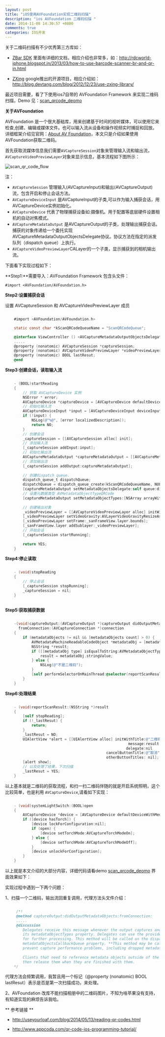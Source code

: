 ```yaml
---
layout: post
title: "iOS使用AVFoundation实现二维码扫描"
description: "ios AVFoundation 二维码扫描 "
date: 2014-11-08 14:30:57 +0800
comments: true
categories: IOS开发
---
```

关于二维码扫描有不少优秀第三方库如：

+ [ZBar SDK](http://zbar.sourceforge.net/iphone/sdkdoc/index.html) 里面有详细的文档，相应介绍也非常多，如：<u>http://rdcworld-iphone.blogspot.in/2013/03/how-to-use-barcode-scanner-br-and-qr-in.html</u>

+ [ZXing](https://github.com/zxing/zxing) google推出的开源项目，相应介绍如：<u>http://blog.devtang.com/blog/2012/12/23/use-zxing-library/</u>

最近项目需要，看了下使用ios7自带的 AVFoundation Framework 来实现二维码扫描，Demo 见：[scan_qrcode_deomo](https://github.com/strivingboy/scan_qrcode_demo.git)

**关于AVFoundation**

<!--more-->

AVFoundation 是一个很大基础库，用来创建基于时间的视听媒体，可以使用它来检查,创建、编辑或媒体文件。也可以输入流从设备和操作视频实时捕捉和回放。详细框架介绍见官网：[About AV Foundation](https://developer.apple.com/library/mac/documentation/AudioVideo/Conceptual/AVFoundationPG/Articles/00_Introduction.html)，本文只是介绍如果使用AVFoundation获取二维码。

首先获取流媒体信息我们需要`AVCaptureSession`对象来管理输入流和输出流，`AVCaptureVideoPreviewLayer`对象来显示信息，基本流程如下图所示：

![scan_qr_code_flow](http://strivingboy.github.com/images/2014-11-08-flow.jpg)

注：

+ `AVCaptureSession` 管理输入(AVCaptureInput)和输出(AVCaptureOutput)流，包含开启和停止会话方法。
+ `AVCaptureDeviceInput` 是AVCaptureInput的子类,可以作为输入捕获会话，用AVCaptureDevice实例初始化。
+ `AVCaptureDevice` 代表了物理捕获设备如:摄像机。用于配置等底层硬件设置相机的自动对焦模式。
+ `AVCaptureMetadataOutput` 是AVCaptureOutput的子类，处理输出捕获会话。捕获的对象传递给一个委托实现AVCaptureMetadataOutputObjectsDelegate协议。协议方法在指定的派发队列（dispatch queue）上执行。
+ `AVCaptureVideoPreviewLayer`CALayer的一个子类，显示捕获到的相机输出流。

下面看下实现过程如下：

**Step1:**需要导入：AVFoundation Framework 包含头文件：

    #import <AVFoundation/AVFoundation.h>


**Step2:设置捕获会话**

设置 AVCaptureSession 和 AVCaptureVideoPreviewLayer 成员

```objective-c

    #import <AVFoundation/AVFoundation.h>

    static const char *kScanQRCodeQueueName = "ScanQRCodeQueue";

    @interface ViewController () <AVCaptureMetadataOutputObjectsDelegate>
    .....
    @property (nonatomic) AVCaptureSession *captureSession;
    @property (nonatomic) AVCaptureVideoPreviewLayer *videoPreviewLayer;
    @property (nonatomic) BOOL lastResut;
    @end

```

**Step3:创建会话，读取输入流**

```objective-c

    - (BOOL)startReading
    {
        // 获取 AVCaptureDevice 实例
        NSError * error;
        AVCaptureDevice *captureDevice = [AVCaptureDevice defaultDeviceWithMediaType:AVMediaTypeVideo];
        // 初始化输入流
        AVCaptureDeviceInput *input = [AVCaptureDeviceInput deviceInputWithDevice:captureDevice error:&error];
        if (!input) {
            NSLog(@"%@", [error localizedDescription]);
            return NO;
        }
        // 创建会话
        _captureSession = [[AVCaptureSession alloc] init];
        // 添加输入流
        [_captureSession addInput:input];
        // 初始化输出流
        AVCaptureMetadataOutput *captureMetadataOutput = [[AVCaptureMetadataOutput alloc] init];
        // 添加输出流
        [_captureSession addOutput:captureMetadataOutput];
        
        // 创建dispatch queue.
        dispatch_queue_t dispatchQueue;
        dispatchQueue = dispatch_queue_create(kScanQRCodeQueueName, NULL);
        [captureMetadataOutput setMetadataObjectsDelegate:self queue:dispatchQueue];
        // 设置元数据类型 AVMetadataObjectTypeQRCode
        [captureMetadataOutput setMetadataObjectTypes:[NSArray arrayWithObject:AVMetadataObjectTypeQRCode]];
        
        // 创建输出对象
        _videoPreviewLayer = [[AVCaptureVideoPreviewLayer alloc] initWithSession:_captureSession];
        [_videoPreviewLayer setVideoGravity:AVLayerVideoGravityResizeAspectFill];
        [_videoPreviewLayer setFrame:_sanFrameView.layer.bounds];
        [_sanFrameView.layer addSublayer:_videoPreviewLayer];
        // 开始会话
        [_captureSession startRunning];
        
        return YES;
    }

```

**Step4:停止读取**

```objective-c

    - (void)stopReading
    {
        // 停止会话
        [_captureSession stopRunning];
        _captureSession = nil;
    }
    
```

**Step5:获取捕获数据**

```objective-c
    
    -(void)captureOutput:(AVCaptureOutput *)captureOutput didOutputMetadataObjects:(NSArray *)metadataObjects
      fromConnection:(AVCaptureConnection *)connection
	{
	    if (metadataObjects != nil && [metadataObjects count] > 0) {
	        AVMetadataMachineReadableCodeObject *metadataObj = [metadataObjects objectAtIndex:0];
	        NSString *result;
	        if ([[metadataObj type] isEqualToString:AVMetadataObjectTypeQRCode]) {
	            result = metadataObj.stringValue;
	        } else {
	            NSLog(@"不是二维码");
	        }
	        [self performSelectorOnMainThread:@selector(reportScanResult:) withObject:result waitUntilDone:NO];
	    }
	}

```

**Step6:处理结果**

```objective-c

	- (void)reportScanResult:(NSString *)result
	{
	    [self stopReading];
	    if (!_lastResut) {
	        return;
	    }
	    _lastResut = NO;
	    UIAlertView *alert = [[UIAlertView alloc] initWithTitle:@"二维码扫描"
	                                                    message:result
	                                                   delegate:nil
	                                          cancelButtonTitle:@"取消"
	                                          otherButtonTitles: nil];
	    [alert show];
	    // 以及处理了结果，下次扫描
	    _lastResut = YES;
	}

```

以上基本就是二维码的获取流程，和扫一扫二维码伴随的就是开启系统照明，这个比较简单，也是利用 `AVCaptureDevice`,请看如下实现：

```objective-c

	- (void)systemLightSwitch:(BOOL)open
	{
	    AVCaptureDevice *device = [AVCaptureDevice defaultDeviceWithMediaType:AVMediaTypeVideo];
	    if ([device hasTorch]) {
	        [device lockForConfiguration:nil];
	        if (open) {
	            [device setTorchMode:AVCaptureTorchModeOn];
	        } else {
	            [device setTorchMode:AVCaptureTorchModeOff];
	        }
	        [device unlockForConfiguration];
	    }
	}


```

以上就是本文介绍的大部分内容，详细代码请看demo [scan_qrcode_deomo](https://github.com/strivingboy/scan_qrcode_demo.git) 界面效果如下：

实现过程中遇到一下两个问题：

1、扫描一个二维码，输出流回重复调用，代理方法头文件介绍：

```objective-c

	 /*!
	 @method captureOutput:didOutputMetadataObjects:fromConnection:
	 .....	
	 @discussion
	    Delegates receive this message whenever the output captures and emits new objects, as specified by
	    its metadataObjectTypes property. Delegates can use the provided objects in conjunction with other APIs
	    for further processing. This method will be called on the dispatch queue specified by the output's
	    metadataObjectsCallbackQueue property. **This method may be called frequently** so it must be efficient to 
	    prevent capture performance problems, including dropped metadata objects.
	
	    Clients that need to reference metadata objects outside of the scope of this method must retain them and
	    then release them when they are finished with them.
	*/

```

代理方法会频繁调用，我暂且用一个标记（@property (nonatomic) BOOL lastResut）表示是否是第一次扫描成功，来处理。

2、AVFoundation 改库不能扫描相册中的二维码图片，不知为啥苹果没有支持，有知道实现的麻烦告诉我哈。


** 参考链接 ** 

- <u>http://useyourloaf.com/blog/2014/05/13/reading-qr-codes.html</u>

- <u>http://www.appcoda.com/qr-code-ios-programming-tutorial/ </u>